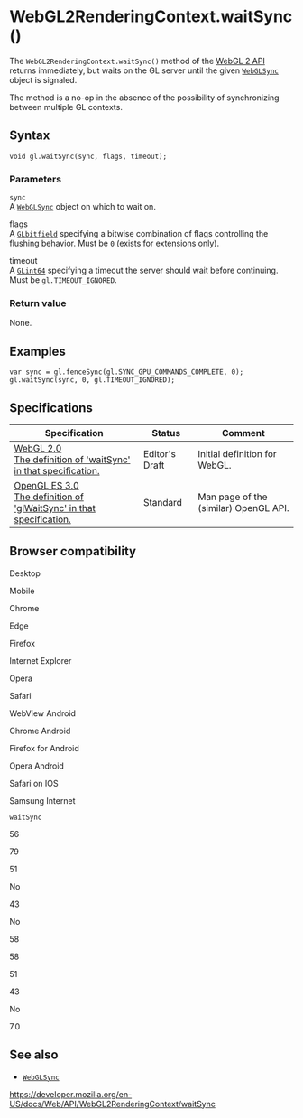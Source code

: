 WebGL2RenderingContext.waitSync()
=================================

The `WebGL2RenderingContext.waitSync()` method of the [WebGL 2 API](../webgl_api) returns immediately, but waits on the GL server until the given [`WebGLSync`](../webglsync) object is signaled.

The method is a no-op in the absence of the possibility of synchronizing between multiple GL contexts.

Syntax
------

    void gl.waitSync(sync, flags, timeout);

### Parameters

`sync`  
A [`WebGLSync`](../webglsync) object on which to wait on.

flags  
A [`GLbitfield`](../webgl_api/types) specifying a bitwise combination of flags controlling the flushing behavior. Must be `0` (exists for extensions only).

timeout  
A [`GLint64`](../webgl_api/types) specifying a timeout the server should wait before continuing. Must be `gl.TIMEOUT_IGNORED`.

### Return value

None.

Examples
--------

    var sync = gl.fenceSync(gl.SYNC_GPU_COMMANDS_COMPLETE, 0);
    gl.waitSync(sync, 0, gl.TIMEOUT_IGNORED);

Specifications
--------------

<table><thead><tr class="header"><th>Specification</th><th>Status</th><th>Comment</th></tr></thead><tbody><tr class="odd"><td><a href="https://www.khronos.org/registry/webgl/specs/latest/2.0/#3.7.14">WebGL 2.0<br />
<span class="small">The definition of 'waitSync' in that specification.</span></a></td><td><span class="spec-ed">Editor's Draft</span></td><td>Initial definition for WebGL.</td></tr><tr class="even"><td><a href="https://www.khronos.org/opengles/sdk/docs/man3/html/glWaitSync.xhtml">OpenGL ES 3.0<br />
<span class="small">The definition of 'glWaitSync' in that specification.</span></a></td><td><span class="spec-standard">Standard</span></td><td>Man page of the (similar) OpenGL API.</td></tr></tbody></table>

Browser compatibility
---------------------

Desktop

Mobile

Chrome

Edge

Firefox

Internet Explorer

Opera

Safari

WebView Android

Chrome Android

Firefox for Android

Opera Android

Safari on IOS

Samsung Internet

`waitSync`

56

79

51

No

43

No

58

58

51

43

No

7.0

See also
--------

-   [`WebGLSync`](../webglsync)

<a href="https://developer.mozilla.org/en-US/docs/Web/API/WebGL2RenderingContext/waitSync" class="_attribution-link">https://developer.mozilla.org/en-US/docs/Web/API/WebGL2RenderingContext/waitSync</a>
